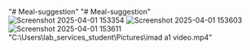 "# Meal-suggestion" 
"# Meal-suggestion" 
![Screenshot 2025-04-01 153354](https://github.com/user-attachments/assets/51b7140d-be64-4a31-ab0e-ddd4f4877be2)
![Screenshot 2025-04-01 153603](https://github.com/user-attachments/assets/bd78958c-4837-4d39-a1e5-39db031d1dbe)
![Screenshot 2025-04-01 153611](https://github.com/user-attachments/assets/c1d69163-4b75-4564-a67f-f96469363660)
"C:\Users\lab_services_student\Pictures\imad a1 video.mp4"
